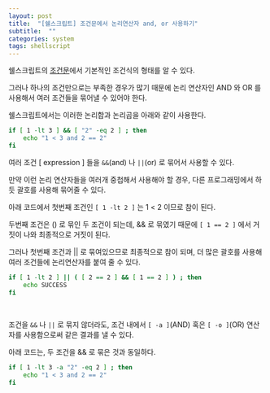 ```yaml
---
layout: post
title:  "[쉘스크립트] 조건문에서 논리연산자 and, or 사용하기"
subtitle:  ""
categories: system
tags: shellscript
---
```


쉘스크립트의 [조건문](https://bconfiden2.github.io/study/2021/08/11/ss-ifstate/)에서 기본적인 조건식의 형태를 알 수 있다.

그러나 하나의 조건만으로는 부족한 경우가 많기 때문에 논리 연산자인 AND 와 OR 를 사용해서 여러 조건들을 묶어낼 수 있어야 한다.

쉘스크립트에서는 이러한 논리합과 논리곱을 아래와 같이 사용한다.
```bash
if [ 1 -lt 3 ] && [ "2" -eq 2 ] ; then
    echo "1 < 3 and 2 == 2"
fi
```

여러 조건 [ expression ] 들을 ```&&```(and) 나 ```||```(or) 로 묶어서 사용할 수 있다.

만약 이런 논리 연산자들을 여러개 중첩해서 사용해야 할 경우, 다른 프로그래밍에서 하듯 괄호를 사용해 묶어줄 수 있다.

아래 코드에서 첫번째 조건인 ```[ 1 -lt 2 ]``` 는 1 < 2 이므로 참이 된다.

두번째 조건은 () 로 묶인 두 조건이 되는데, && 로 묶였기 때문에 ```[ 1 == 2 ]``` 에서 거짓이 나와 최종적으로 거짓이 된다.

그러나 첫번째 조건과 || 로 묶여있으므로 최종적으로 참이 되며, 더 많은 괄호를 사용해 여러 조건들에 논리연산자를 붙여 줄 수 있다.
```bash
if [ 1 -lt 2 ] || ( [ 2 == 2 ] && [ 1 == 2 ] ) ; then
    echo SUCCESS
fi
```

<br>

조건을 ```&&``` 나 ```||``` 로 묶지 않더라도, 조건 내에서 ```[ -a ]```(AND) 혹은 ```[ -o ]```(OR) 연산자를 사용함으로써 같은 결과를 낼 수 있다.

아래 코드는, 두 조건을 && 로 묶은 것과 동일하다.
```bash
if [ 1 -lt 3 -a "2" -eq 2 ] ; then
    echo "1 < 3 and 2 == 2"
fi
```